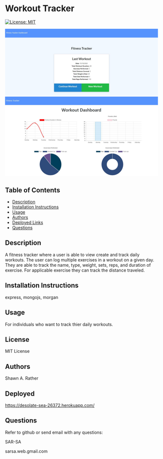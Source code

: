 # Workout Tracker

[![License: MIT](https://img.shields.io/badge/License-MIT-yellow.svg)](https://opensource.org/licenses/MIT)

![](assets/workoutTracker1.JPG)
![](assets/workoutTracker2.JPG)

## Table of Contents
- [Description](#descriptiongo)
- [Installation Instructions](#installgo)
- [Usage](#usagego)
- [Authors](#authorgo)
- [Deployed Links](#deployedgo)
- [Questions](#contactgo)
        
## Description<a id='descriptiongo'></a>

A fitness tracker where a user is able to view create and track daily workouts. The user can log multiple exercises in a workout on a given day. They are able to track the name, type, weight, sets, reps, and duration of exercise. For applicable exercise they can track the distance traveled.

## Installation Instructions<a id="installgo"></a>

express, mongojs, morgan
## Usage<a id="usagego"></a>

For individuals who want to track thier daily workouts.
## License<a id="licensego"></a>

MIT License


## Authors<a id="authorgo"></a>

Shawn A. Rather


## Deployed<a id="deployedgo"></a>

https://desolate-sea-26372.herokuapp.com/
## Questions<a id="contactgo"></a>

Refer to github or send email with any questions:

SAR-SA

sarsa.web.gmail.com

